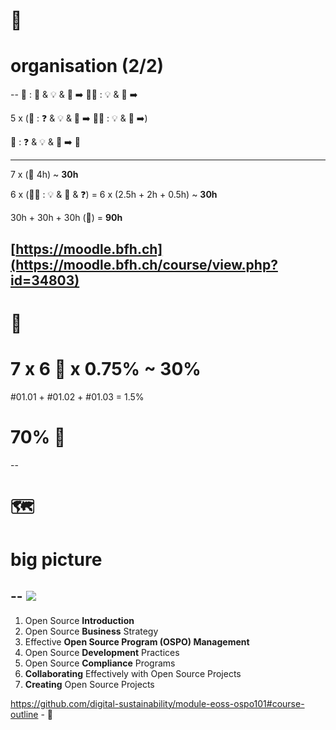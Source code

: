 # 🧱
# organisation (2/2)
--
🤝 : 🧱 & 💡 & 💪 ➡️ 🧑‍🎓 : 💡 & 💪 ➡️

5 x (🤝 : ❓ & 💡 & 💪 ➡️ 🧑‍🎓 : 💡 & 💪 ➡️)

🤝 : ❓ & 💡 & 💪 ➡️ 💯
___
7 x (🤝 4h) ~ **30h**

6 x (🧑‍🎓 : 💡 & 💪 & ❓) = 6 x (2.5h + 2h + 0.5h) ~ **30h**

30h + 30h + 30h (💯) = **90h**

[https://moodle.bfh.ch](https://moodle.bfh.ch/course/view.php?id=34803)
--
# 💯
# 7 x 6 💪 x 0.75% ~ 30%

#01.01 + #01.02 + #01.03 = 1.5%

# 70% 📕
--
# 🗺️
# big picture
--
![](https://github.com/digital-sustainability/module-eoss-ospo101/raw/main/ospo101.svg)
--
1. Open Source **Introduction**
2. Open Source **Business** Strategy
3. Effective **Open Source Program (OSPO) Management**
4. Open Source **Development** Practices
5. Open Source **Compliance** Programs
6. **Collaborating** Effectively with Open Source Projects
7. **Creating** Open Source Projects

https://github.com/digital-sustainability/module-eoss-ospo101#course-outline - 🦮
